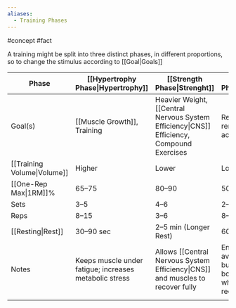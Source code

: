 ```yaml
---
aliases:
  - Training Phases
---
```

#concept #fact 

A training might be split into three distinct phases, in different proportions, so to change the stimulus according to [[Goal|Goals]]

| Phase                       | [[Hypertrophy Phase\|Hypertrophy]]                     | [[Strength Phase\|Strenght]]                                                              | [[Deload Phase\|Deload]]                                               |
| --------------------------- | ------------------------------------------------------ | ----------------------------------------------------------------------------------------- | ---------------------------------------------------------------------- |
| Goal(s)                     | [[Muscle Growth]], Training                            | Heavier Weight, [[Central Nervous System Efficiency\|CNS]] Efficiency, Compound Exercises | Recovery while remaining active                                        |
| [[Training Volume\|Volume]] | Higher                                                 | Lower                                                                                     | Lowest                                                                 |
| [[One-Rep Max\|1RM]]%       | 65–75                                                  | 80–90                                                                                     | 50–60                                                                  |
| Sets                        | 3–5                                                    | 4–6                                                                                       | 2–3                                                                    |
| Reps                        | 8–15                                                   | 3–6                                                                                       | 8–12                                                                   |
| [[Resting\|Rest]]           | 30–90 sec                                              | 2–5 min (Longer Rest)                                                                     | 60–90 sec                                                              |
| Notes                       | Keeps muscle under fatigue; increases metabolic stress | Allows [[Central Nervous System Efficiency\|CNS]] and muscles to recover fully            | Enough rest to avoid fatigue but keep the body active while recovering |
|                             |                                                        |                                                                                           |                                                                        |
